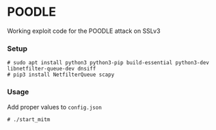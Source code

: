 # POODLE
Working exploit code for the POODLE attack on SSLv3

### Setup

```
# sudo apt install python3 python3-pip build-essential python3-dev libnetfilter-queue-dev dnsiff
# pip3 install NetfilterQueue scapy
```

### Usage

Add proper values to `config.json` 
```
# ./start_mitm
```
